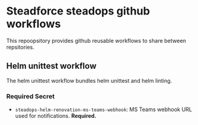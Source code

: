 # Steadforce steadops github workflows
This repoopsitory provides github reusable workflows to share between repsitories.

## Helm unittest workflow
The helm unittest workflow bundles helm unittest and helm linting.

### Required Secret
- `steadops-helm-renovation-ms-teams-webhook`: MS Teams webhook URL used for notifications. **Required.**